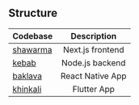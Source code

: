 ## Structure

| Codebase              |      Description          |
| :-------------------- | :-----------------------: |
| [shawarma](shawarma)  |     Next.js frontend      |
| [kebab](kebab)        |     Node.js backend       |
| [baklava](baklava)    |     React Native App      |
| [khinkali](khinkali)  |     Flutter App           |
